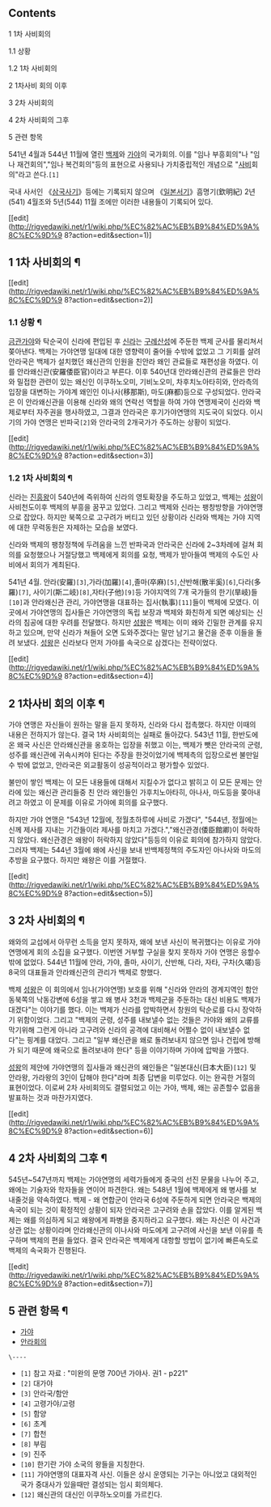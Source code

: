 ## Contents

    

1 1차 사비회의

    

1.1 상황

1.2 1차 사비회의

2 1차사비 회의 이후

3 2차 사비회의

4 2차 사비회의 그후

5 관련 항목

541년 4월과 544년 11월에 열린 [백제](%EB%B0%B1%EC%A0%9C.md)와
[가야](%EA%B0%80%EC%95%BC.md)의 국가회의. 이를 "임나 부흥회의"나 "임나 재건회의","임나 복건회의"등의 표현으로
사용되나 가치중립적인 개념으로 "[사비](%EC%82%AC%EB%B9%84.md)회의"라고 쓴다.`[1]`

국내 사서인 《[삼국사기](%EC%82%BC%EA%B5%AD%EC%82%AC%EA%B8%B0.md)》등에는 기록되지 않으며
《[일본서기](%EC%9D%BC%EB%B3%B8%EC%84%9C%EA%B8%B0.md)》흠명기(欽明紀) 2년(541) 4월조와
5년(544) 11월 조에만 이러한 내용들이 기록되어 있다.

[[edit](http://rigvedawiki.net/r1/wiki.php/%EC%82%AC%EB%B9%84%ED%9A%8C%EC%9D%9
8?action=edit&section=1)]

## 1 1차 사비회의 ¶

[[edit](http://rigvedawiki.net/r1/wiki.php/%EC%82%AC%EB%B9%84%ED%9A%8C%EC%9D%9
8?action=edit&section=2)]

### 1.1 상황 ¶

[금관가야](%EA%B8%88%EA%B4%80%EA%B0%80%EC%95%BC.md)와 탁순국이 신라에 편입된 후
[신라](%EC%8B%A0%EB%9D%BC.md)는
[구례](%EA%B5%AC%EB%A1%80.md)[산성](%EC%82%B0%EC%84%B1.md)에 주둔한 백제 군사를 물리쳐서
쫒아낸다. 백제는 가야연맹 일대에 대한 영향력이 줄어들 수밖에 없었고 그 기회를 살려 안라국은 백제가 설치했던 왜신관의 인원을 친안라 왜인
관료들로 재편성을 하였다. 이를 안라왜신관(安羅倭臣官)이라고 부른다. 이후 540년대 안라왜신관의 관료들은 안라와 밀접한 관련이 있는 왜신인
이쿠하노오미, 기비노오미, 차후치노아타히와, 안라측의 입장을 대변하는 가야계 왜인인 이나사(移那斯), 마도(麻都)등으로 구성되었다. 안라국은
이 안라왜신관을 이용해 신라와 왜의 연락선 역할을 하여 가야 연맹제국이 신라와 백제로부터 자주권을 행사하였고, 그결과 안라국은 후기가야연맹의
지도국이 되었다. 이시기의 가야 연맹은 반파국`[2]`와 안라국의 2개국가가 주도하는 상황이 되었다.

[[edit](http://rigvedawiki.net/r1/wiki.php/%EC%82%AC%EB%B9%84%ED%9A%8C%EC%9D%9
8?action=edit&section=3)]

### 1.2 1차 사비회의 ¶

신라는 [진흥왕](%EC%A7%84%ED%9D%A5%EC%99%95.md)이 540년에 즉위하여 신라의 영토확장을 주도하고 있었고,
백제는 [성왕](%EC%84%B1%EC%99%95%28%EB%B0%B1%EC%A0%9C%29.md)이 사비천도이후 백제의 부흥을 꿈꾸고
있었다. 그리고 백제와 신라는 팽창방향을 가야연맹으로 잡았다. 하지만 북쪽으로 고구려가 버티고 있던 상황이라 신라와 백제는 가야 지역에 대한
무력동원은 자제하는 모습을 보였다.

  

신라와 백제의 팽창정책에 두려움을 느낀 반파국과 안라국은 신라에 2~3차례에 걸쳐 회의를 요청했으나 거절당했고 백제에게 회의를 요청, 백제가
받아들여 백제의 수도인 사비에서 회의가 계최된다.

  

541년 4월. 안라(安羅)`[3]`,가라(加羅)`[4]`,졸마(卒麻)`[5]`,산반해(散半奚)`[6]`,다라(多羅)`[7]`,
사이기(斯二岐)`[8]`,자타(子他)`[9]`등 가야지역의 7개 국가들의 한기(旱岐)들`[10]`과 안라왜신관 관리, 가야연맹을 대표하는
집사(執事)`[11]`들이 백제에 모였다. 이곳에서 가야연맹의 집사들은 가야연맹의 독립 보장과 백제와 화친하게 되면 예상되는 신라의 침공에
대한 우려를 전달했다. 하지만 [성왕](%EC%84%B1%EC%99%95%28%EB%B0%B1%EC%A0%9C%29.md)은 백제는
이미 왜와 긴밀한 관계를 유지하고 있으며, 만약 신라가 쳐들어 오면 도와주겠다는 말만 남기고 물건을 준후 이들을 돌려 보냈다.
[성왕](%EC%84%B1%EC%99%95%28%EB%B0%B1%EC%A0%9C%29.md)은 신라보다 먼저 가야를 속국으로 삼겠다는
전략이었다.

[[edit](http://rigvedawiki.net/r1/wiki.php/%EC%82%AC%EB%B9%84%ED%9A%8C%EC%9D%9
8?action=edit&section=4)]

## 2 1차사비 회의 이후 ¶

가야 연맹은 자신들이 원하는 말을 듣지 못하자, 신라와 다시 접촉했다. 하지만 이때의 내용은 전하지가 않는다. 결국 1차 사비회의는 실패로
돌아갔다. 543년 11월, 한반도에 온 왜국 사신은 안라왜신관을 옹호하는 입장을 취했고 이는, 백제가 뺏은 안라국의 군령, 성주를 왜신관에
귀속시켜야 된다는 주장을 한것이었기에 백제측의 입장으로썬 불만일수 밖에 없었고, 안라국은 외교활동이 성공적이라고 평가할수 있었다.

  

불만이 쌓인 백제는 이 모든 내용들에 대해서 지킬수가 없다고 밝히고 이 모든 문제는 안라에 있는 왜신관 관리들중 친 안라 왜인들인
가후치노아타히, 아나사, 마도등을 쫒아내려고 하였고 이 문제를 이유로 가야에 회의를 요구했다.

  

하지만 가야 연맹은 "543년 12월에, 정월초하루에 사비로 가겠다", "544년, 정월에는 신께 제사를 지내는 기간들이라 제사를 마치고
가겠다.","왜신관경(倭臣館卿)이 허락하지 않았다. 왜신관경은 왜왕이 허락하지 않았다"등등의 이유로 회의에 참가하지 않았다. 그러자 백제는
544년 3월에 왜에 사신을 보내 반백제정책의 주도자인 아나사와 마도의 추방을 요구했다. 하지만 왜왕은 이를 거절했다.

[[edit](http://rigvedawiki.net/r1/wiki.php/%EC%82%AC%EB%B9%84%ED%9A%8C%EC%9D%9
8?action=edit&section=5)]

## 3 2차 사비회의 ¶

왜와의 교섭에서 아무런 소득을 얻지 못하자, 왜에 보낸 사신이 복귀했다는 이유로 가야 연맹에게 회의 소집을 요구했다. 이번엔 거부할 구실을
찾지 못하자 가야 연맹은 응할수 밖에 없었다. 544년 11월에 안라, 가야, 졸마, 사이기, 산반해, 다라, 자타, 구차(久嗟)등 8국의
대표들과 안라왜신관의 관리가 백제로 향했다.

  

백제 [성왕](%EC%84%B1%EC%99%95%28%EB%B0%B1%EC%A0%9C%29.md)은 이 회의에서 임나(가야연맹) 보호를
위해 "신라와 안라의 경계지역인 함안 동북쪽의 낙동강변에 6성을 쌓고 왜 병사 3천과 백제군을 주둔하는 대신 비용도 백제가 대겠다"는
이야기를 했다. 이는 백제가 신라를 압박하면서 창원의 탁순로를 다시 장악하기 위함이었다. 그리고 "백제의 군령, 성주를 내보낼수 없는 것들은
가야와 왜의 교류를 막기위해 그런게 아니라 고구려와 신라의 공격에 대비해서 어쩔수 없이 내보낼수 없다"는 핑계를 대었다. 그리고 "일부
왜신관을 왜로 돌려보내지 않으면 임나 건립에 방해가 되기 때문에 왜국으로 돌려보내야 한다" 등을 이야기하며 가야에 압박을 가했다.

  

[성왕](%EC%84%B1%EC%99%95%28%EB%B0%B1%EC%A0%9C%29.md)의 제안에 가야연맹의 집사들과 왜신관의
왜인들은 "일본대신(日本大臣)`[12]` 및 안라왕, 가라왕의 3인이 답해야 한다"라며 최종 답변을 미루었다. 이는 완곡한 거절의
표현이었다. 이로써 2차 사비회의도 결렬되었고 이는 가야, 백제, 왜는 공존할수 없음을 발표하는 것과 마찬가지였다.

  

[[edit](http://rigvedawiki.net/r1/wiki.php/%EC%82%AC%EB%B9%84%ED%9A%8C%EC%9D%9
8?action=edit&section=6)]

## 4 2차 사비회의 그후 ¶

545년~547년까지 백제는 가야연명의 세력가들에게 중국의 선진 문물을 나누어 주고, 왜에는 기술자와 학자들을 연이어 파견한다. 왜는
548년 1월에 백제에게 왜 병사를 보내줄것을 약속하였다. 백제 - 왜 연합군이 안라국 6성에 주둔하게 되면 안라국은 백제의 속국이 되는
것이 확정적인 상황이 되자 안라국은 고구려와 손을 잡았다. 이를 알게된 백제는 왜를 의심하게 되고 왜왕에게 파병을 중지하라고 요구했다. 왜는
자신은 이 사건과 상관 없는 상황이라며 안라왜신관의 이나사와 마도에게 고구려에 사신을 보낸 이유를 촉구하며 백제의 편을 들었다. 결국
안라국은 백제에게 대항할 방법이 없기에 빠른속도로 백제의 속국화가 진행된다.

[[edit](http://rigvedawiki.net/r1/wiki.php/%EC%82%AC%EB%B9%84%ED%9A%8C%EC%9D%9
8?action=edit&section=7)]

## 5 관련 항목 ¶

  * [가야](%EA%B0%80%EC%95%BC.md)
  * [안라회의](%EC%95%88%EB%9D%BC%ED%9A%8C%EC%9D%98.md)

`\----`

  * `[1]` 참고 자료 : "미완의 문명 700년 가야사. 권1 - p221"
  * `[2]` 대가야
  * `[3]` 안라국/함안
  * `[4]` 고령가야/고령
  * `[5]` 함양
  * `[6]` 초계
  * `[7]` 합천
  * `[8]` 부림
  * `[9]` 진주
  * `[10]` 한기란 가야 소국의 왕들을 지칭한다.
  * `[11]` 가야연맹의 대표자격 사신. 이들은 상시 운영되는 기구는 아니었고 대외적인 국가 중대사가 있을때만 결성되는 임시 회의체다.
  * `[12]` 왜신관의 대신인 이쿠하노오미를 가르킨다.

